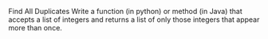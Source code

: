 Find All Duplicates
Write a function (in python) or method (in Java) that accepts a list of integers and returns a list of only those integers that appear more than once.